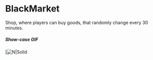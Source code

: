# BlackMarket
Shop, where players can buy goods, that randomly change every 30 minutes.

##### Show-case GIF 
[![N|Solid](https://i.imgur.com/GERviMH.gif)  
